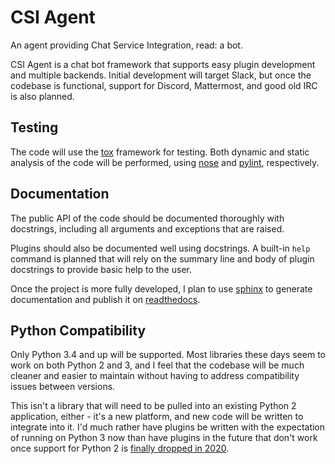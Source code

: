 CSI Agent
=========
An agent providing Chat Service Integration, read: a bot.

CSI Agent is a chat bot framework that supports easy plugin development
and multiple backends. Initial development will target Slack, but once
the codebase is functional, support for Discord, Mattermost, and good
old IRC is also planned.

Testing
-------
The code will use the [tox] framework for testing.
Both dynamic and static analysis of the code will be performed, using
[nose] and [pylint], respectively.

Documentation
-------------
The public API of the code should be documented thoroughly with
docstrings, including all arguments and exceptions that are raised.

Plugins should also be documented well using docstrings. A built-in
`help` command is planned that will rely on the summary line and body
of plugin docstrings to provide basic help to the user.

Once the project is more fully developed, I plan to use [sphinx] to
generate documentation and publish it on [readthedocs].

Python Compatibility
--------------------
Only Python 3.4 and up will be supported. Most libraries these days seem
to work on both Python 2 and 3, and I feel that the codebase will be
much cleaner and easier to maintain without having to address
compatibility issues between versions.

This isn't a library that will need to be pulled into an existing
Python 2 application, either - it's a new platform, and new code will be
written to integrate into it. I'd much rather have plugins be written
with the expectation of running on Python 3 now than have plugins in
the future that don't work once support for Python 2 is
[finally dropped in 2020][pep-373].


[tox]: https://tox.readthedocs.io/en/latest/
[nose]: https://nose.readthedocs.io/en/latest/
[pylint]: https://pylint.readthedocs.io/en/latest/

[sphinx]: http://www.sphinx-doc.org/en/stable/
[readthedocs]: https://readthedocs.org/

[pep-373]: https://www.python.org/dev/peps/pep-0373/
